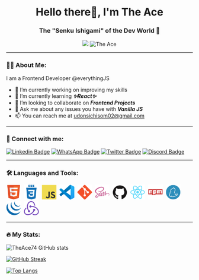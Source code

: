 <h1 align="center">Hello there👋, I'm The Ace</h1>

<h3 align="center">The "Senku Ishigami" of the Dev World 🧠</h3>

<div id="header" align="center">
  <img src="https://media.giphy.com/media/qgQUggAC3Pfv687qPC/giphy.gif" width="min(100%, 20em)"/>

 <img src="https://komarev.com/ghpvc/?username=TheAce74&style=flat-square&color=blue" alt="The Ace"  height="30em">
</div>

---
### 👨‍💻 About Me:
I am a Frontend Developer @everythingJS

- 🔭 I’m currently working on improving my skills
- 🌱 I’m currently learning ***✨React✨***
- 👯 I’m looking to collaborate on ***Frontend Projects***
- 💬 Ask me about any issues you have with ***Vanilla JS***
- 📫 You can reach me at udonsichisom02@gmail.com

---
### 📱 Connect with me:
[![Linkedin Badge](https://img.shields.io/badge/-LinkedIn-blue?style=flat&logo=Linkedin&logoColor=white)](https://www.linkedin.com/in/chisom-udonsi-45196b216)
[![WhatsApp Badge](https://img.shields.io/badge/-WhatsApp-success?style=flat&logo=WhatsApp&logoColor=white)](https://api.whatsapp.com/send?phone=2347063265056)
[![Twitter Badge](https://img.shields.io/badge/-Twitter-blue?style=flat&logo=Twitter&logoColor=white)](https://twitter.com/TheAce74)
[![Discord Badge](https://img.shields.io/badge/-Discord-red?style=flat&logo=Discord&logoColor=white)](https://discordapp.com/users/TheAce#6459)

---
### 🛠 Languages and Tools:
<div>
  <img src="https://github.com/devicons/devicon/blob/master/icons/html5/html5-original.svg" title="HTML5" alt="HTML" width="40" height="40"/>&nbsp;
  <img src="https://github.com/devicons/devicon/blob/master/icons/css3/css3-plain-wordmark.svg"  title="CSS3" alt="CSS" width="40" height="40"/>&nbsp;
  <img src="https://github.com/devicons/devicon/blob/master/icons/javascript/javascript-original.svg" title="JavaScript" alt="JavaScript" width="40" height="40"/>&nbsp;
  <img src="https://github.com/devicons/devicon/blob/master/icons/vscode/vscode-original.svg" title="VS Code" alt="VSCode" width="40" height="40"/>&nbsp;
  <img src="https://github.com/devicons/devicon/blob/master/icons/git/git-original.svg" title="Git" alt="Git" width="40" height="40"/>&nbsp;
  <img src="https://github.com/devicons/devicon/blob/master/icons/sass/sass-original.svg" title="SASS" alt="SASS" width="40" height="40"/>&nbsp;
  <img src="https://github.com/devicons/devicon/blob/master/icons/github/github-original.svg" title="GitHub" alt="GitHub" width="40" height="40"/>&nbsp;
  <img src="https://github.com/devicons/devicon/blob/master/icons/react/react-original.svg" title="React" alt="React" width="40" height="40"/>&nbsp;
  <img src="https://github.com/devicons/devicon/blob/master/icons/npm/npm-original-wordmark.svg" title="NPM" alt="NPM" width="40" height="40"/>&nbsp;
  <img src="https://github.com/devicons/devicon/blob/master/icons/yarn/yarn-original.svg" title="Yarn" alt="Yarn" width="40" height="40"/>&nbsp;
  <img src="https://github.com/devicons/devicon/blob/master/icons/jquery/jquery-original.svg" title="jQuery" alt="jQuery" width="40" height="40"/>&nbsp;
  <img src="https://github.com/devicons/devicon/blob/master/icons/redux/redux-original.svg" title="Redux" alt="Redux" width="40" height="40"/>&nbsp;
</div>

---
### 🔥 My Stats:

![TheAce74 GitHub stats](https://github-readme-stats.vercel.app/api?username=TheAce74&show_icons=true&theme=vision-friendly-dark&background=000000&border=FDFFFE)

[![GitHub Streak](http://github-readme-streak-stats.herokuapp.com?user=TheAce74&theme=vision-friendly-dark&background=000000&border=FDFFFE)](https://git.io/streak-stats)

[![Top Langs](https://github-readme-stats.vercel.app/api/top-langs/?username=TheAce74&layout=compact&theme=vision-friendly-dark&background=000000&border=FDFFFE)](https://github.com/TheAce74/github-readme-stats)
